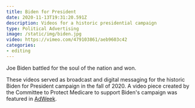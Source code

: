 ```yaml
---
title: Biden for President
date: 2020-11-13T19:31:20.591Z
description: Videos for a historic presidential campaign
type: Political Advertising
image: /static/img/biden.jpg
video: https://vimeo.com/479103861/aeb9603c42
categories:
- editing
---
```

Joe Biden battled for the soul of the nation and won.

These videos served as broadcast and digital messaging for the historic Biden for President campaign in the fall of 2020. A video piece created by the Committee to Protect Medicare to support Biden's campaign was featured in [AdWeek](https://www.adweek.com/brand-marketing/this-somber-ad-about-bidens-family-tragedy-says-his-empathy-is-needed-in-the-white-house/).

